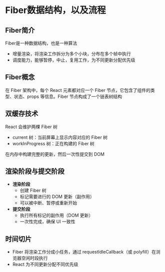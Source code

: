 # Fiber数据结构，以及流程
## Fiber简介
Fiber是一种数据结构，也是一种算法
- 增量渲染，将渲染工作拆分为多个小块，分布在多个帧中执行
- 调度能力，能够暂停，中止，复用工作，为不同更新分配优先级
## Fiber概念
在 Fiber 架构中，每个 React 元素都对应一个 Fiber 节点，它包含了组件的类型、状态、props 等信息。Fiber 节点构成了一个链表树结构
## 双缓存技术
React 会维护两棵 Fiber 树
- current 树：当前屏幕上显示内容对应的 Fiber 树
- workInProgress 树：正在构建的 Fiber 树

在内存中构建完整的更新，然后一次性提交到 DOM
## 渲染阶段与提交阶段
- **渲染阶段**
  - 创建 Fiber 树
  - 标记需要进行的 DOM 更新（副作用）
  - 可以被中断、暂停或重新开始
- **提交阶段**
  - 执行所有标记的副作用（DOM 更新）
  - 一次性完成，确保 UI 一致性
## 时间切片
- Fiber 将渲染工作分成小任务，通过 requestIdleCallback（或 polyfill）在浏览器空闲时段执行
- React 为不同更新分配不同优先级